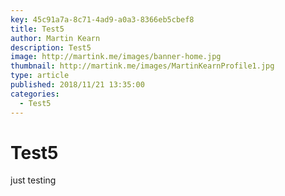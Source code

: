 ```yaml
---
key: 45c91a7a-8c71-4ad9-a0a3-8366eb5cbef8
title: Test5
author: Martin Kearn
description: Test5
image: http://martink.me/images/banner-home.jpg
thumbnail: http://martink.me/images/MartinKearnProfile1.jpg
type: article
published: 2018/11/21 13:35:00
categories: 
  - Test5
---
```

# Test5
just testing
